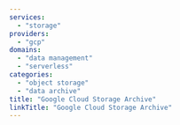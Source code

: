 ```yaml
---
services:
  - "storage"
providers:
  - "gcp"
domains:
  - "data management"
  - "serverless"
categories:
  - "object storage"
  - "data archive"
title: "Google Cloud Storage Archive"
linkTitle: "Google Cloud Storage Archive"
---
```

